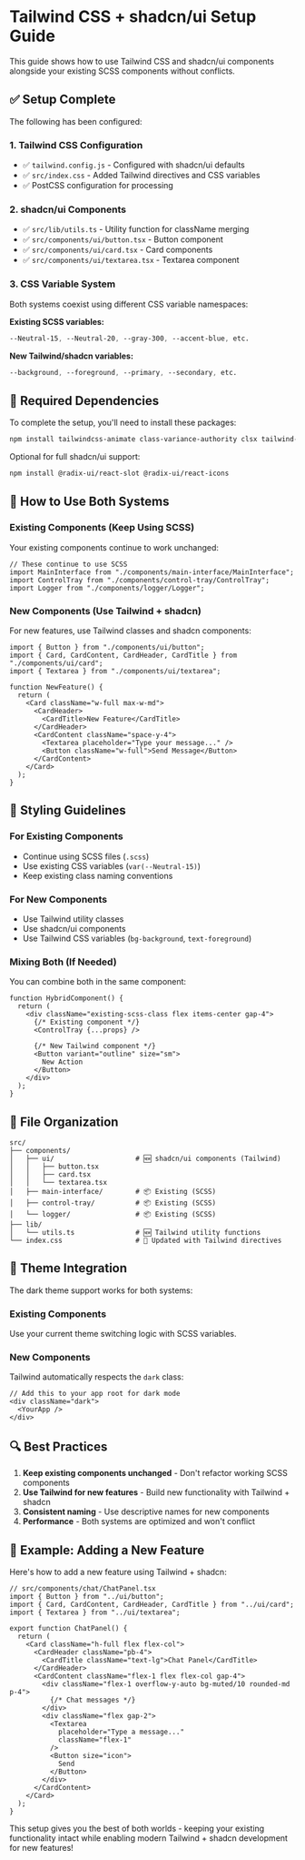 # Tailwind CSS + shadcn/ui Setup Guide

This guide shows how to use Tailwind CSS and shadcn/ui components alongside your existing SCSS components without conflicts.

## ✅ Setup Complete

The following has been configured:

### 1. Tailwind CSS Configuration
- ✅ `tailwind.config.js` - Configured with shadcn/ui defaults
- ✅ `src/index.css` - Added Tailwind directives and CSS variables
- ✅ PostCSS configuration for processing

### 2. shadcn/ui Components
- ✅ `src/lib/utils.ts` - Utility function for className merging
- ✅ `src/components/ui/button.tsx` - Button component
- ✅ `src/components/ui/card.tsx` - Card components
- ✅ `src/components/ui/textarea.tsx` - Textarea component

### 3. CSS Variable System
Both systems coexist using different CSS variable namespaces:

**Existing SCSS variables:**
```scss
--Neutral-15, --Neutral-20, --gray-300, --accent-blue, etc.
```

**New Tailwind/shadcn variables:**
```css
--background, --foreground, --primary, --secondary, etc.
```

## 🔧 Required Dependencies

To complete the setup, you'll need to install these packages:

```bash
npm install tailwindcss-animate class-variance-authority clsx tailwind-merge lucide-react
```

Optional for full shadcn/ui support:
```bash
npm install @radix-ui/react-slot @radix-ui/react-icons
```

## 🚀 How to Use Both Systems

### Existing Components (Keep Using SCSS)
Your existing components continue to work unchanged:

```tsx
// These continue to use SCSS
import MainInterface from "./components/main-interface/MainInterface";
import ControlTray from "./components/control-tray/ControlTray";
import Logger from "./components/logger/Logger";
```

### New Components (Use Tailwind + shadcn)
For new features, use Tailwind classes and shadcn components:

```tsx
import { Button } from "./components/ui/button";
import { Card, CardContent, CardHeader, CardTitle } from "./components/ui/card";
import { Textarea } from "./components/ui/textarea";

function NewFeature() {
  return (
    <Card className="w-full max-w-md">
      <CardHeader>
        <CardTitle>New Feature</CardTitle>
      </CardHeader>
      <CardContent className="space-y-4">
        <Textarea placeholder="Type your message..." />
        <Button className="w-full">Send Message</Button>
      </CardContent>
    </Card>
  );
}
```

## 🎨 Styling Guidelines

### For Existing Components
- Continue using SCSS files (`.scss`)
- Use existing CSS variables (`var(--Neutral-15)`)
- Keep existing class naming conventions

### For New Components
- Use Tailwind utility classes
- Use shadcn/ui components
- Use Tailwind CSS variables (`bg-background`, `text-foreground`)

### Mixing Both (If Needed)
You can combine both in the same component:

```tsx
function HybridComponent() {
  return (
    <div className="existing-scss-class flex items-center gap-4">
      {/* Existing component */}
      <ControlTray {...props} />
      
      {/* New Tailwind component */}
      <Button variant="outline" size="sm">
        New Action
      </Button>
    </div>
  );
}
```

## 📁 File Organization

```
src/
├── components/
│   ├── ui/                    # 🆕 shadcn/ui components (Tailwind)
│   │   ├── button.tsx
│   │   ├── card.tsx
│   │   └── textarea.tsx
│   ├── main-interface/        # 📦 Existing (SCSS)
│   ├── control-tray/          # 📦 Existing (SCSS)
│   └── logger/                # 📦 Existing (SCSS)
├── lib/
│   └── utils.ts               # 🆕 Tailwind utility functions
└── index.css                  # 🔄 Updated with Tailwind directives
```

## 🌈 Theme Integration

The dark theme support works for both systems:

### Existing Components
Use your current theme switching logic with SCSS variables.

### New Components
Tailwind automatically respects the `dark` class:

```tsx
// Add this to your app root for dark mode
<div className="dark">
  <YourApp />
</div>
```

## 🔍 Best Practices

1. **Keep existing components unchanged** - Don't refactor working SCSS components
2. **Use Tailwind for new features** - Build new functionality with Tailwind + shadcn
3. **Consistent naming** - Use descriptive names for new components
4. **Performance** - Both systems are optimized and won't conflict

## 📝 Example: Adding a New Feature

Here's how to add a new feature using Tailwind + shadcn:

```tsx
// src/components/chat/ChatPanel.tsx
import { Button } from "../ui/button";
import { Card, CardContent, CardHeader, CardTitle } from "../ui/card";
import { Textarea } from "../ui/textarea";

export function ChatPanel() {
  return (
    <Card className="h-full flex flex-col">
      <CardHeader className="pb-4">
        <CardTitle className="text-lg">Chat Panel</CardTitle>
      </CardHeader>
      <CardContent className="flex-1 flex flex-col gap-4">
        <div className="flex-1 overflow-y-auto bg-muted/10 rounded-md p-4">
          {/* Chat messages */}
        </div>
        <div className="flex gap-2">
          <Textarea 
            placeholder="Type a message..." 
            className="flex-1"
          />
          <Button size="icon">
            Send
          </Button>
        </div>
      </CardContent>
    </Card>
  );
}
```

This setup gives you the best of both worlds - keeping your existing functionality intact while enabling modern Tailwind + shadcn development for new features!
